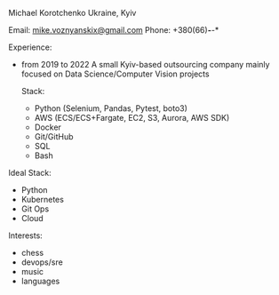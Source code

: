 Michael Korotchenko
Ukraine, Kyiv

Email: mike.voznyanskix@gmail.com
Phone: +380(66)***-**-**

Experience:

- from 2019 to 2022
A small Kyiv-based outsourcing company mainly focused on Data Science/Computer Vision projects

  Stack:
    - Python (Selenium, Pandas, Pytest, boto3)
    - AWS (ECS/ECS+Fargate, EC2, S3, Aurora, AWS SDK)
    - Docker
    - Git/GitHub
    - SQL
    - Bash

 Ideal Stack:

  - Python
  - Kubernetes
  - Git Ops
  - Cloud

Interests:
- chess
- devops/sre
- music
- languages


